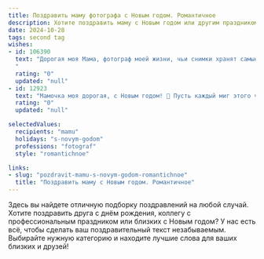 ```yaml
---
title: Поздравить маму фотографа с Новым годом. Романтичное
description: Хотите поздравить маму с Новым годом или другим праздником? Наш ИИ создаст незабываемое поздравление, а вы обязательно выделитесь среди других.  
date: 2024-10-28
tags: second tag
wishes:
- id: 106390
  text: "Дорогая моя Мама, фотограф моей жизни, чьи снимки хранят самые яркие моменты моей памяти! С Новым годом! Пусть этот год будет полон света, как твои лучшие фотографии,  и согрет теплом нашей любви, как солнечный зимний день.  Желаю тебе вдохновения, новых творческих успехов и, конечно же,  безграничного счастья!  Целую крепко!
  "
  rating: "0"
  updated: "null"
- id: 12923
  text: "Мамочка моя дорогая, с Новым годом! 🎄 Пусть каждый миг этого чудесного праздника будет запечатлен в твоих прекрасных снимках, как волшебные моменты нашей жизни. Твое умение видеть красоту в каждой детали – это настоящее искусство, которое ты даришь всем нам. Пусть Новый год принесет тебе столько же радости и вдохновения, сколько ты даришь другим своим талантом. Люблю тебя! 💖"
  rating: "0"
  updated: "null"

selectedValues:
  recipients: "mamu"
  holidays: "s-novym-godom"
  professions: "fotograf"
  style: "romantichnoe"

links:
- slug: "pozdravit-mamu-s-novym-godom-romantichnoe"
  title: "Поздравить маму с Новым годом. Романтичное"
---
```


Здесь вы найдете отличную подборку поздравлений на любой случай.
Хотите поздравить друга с днём рождения, коллегу с профессиональным праздником или близких с Новым годом? У нас есть всё, чтобы сделать ваш поздравительный текст незабываемым. Выбирайте нужную категорию и находите лучшие слова для ваших близких и друзей!

